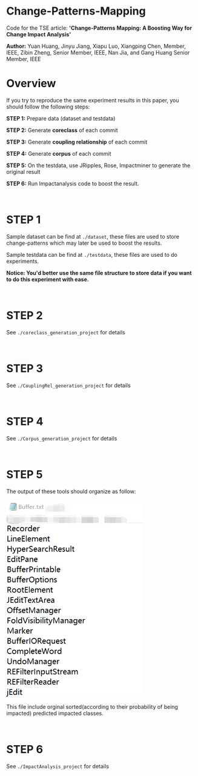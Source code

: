 # Change-Patterns-Mapping
Code for the TSE article: **'Change-Patterns Mapping: A Boosting Way for Change Impact Analysis'**

**Author:** Yuan Huang, Jinyu Jiang, Xiapu Luo, Xiangping Chen, Member, IEEE, Zibin Zheng, Senior
Member, IEEE, Nan Jia, and Gang Huang Senior Member, IEEE


# Overview 
If you try to reproduce the same experiment results in this paper, you should follow the following steps:

**STEP 1:** Prepare data (dataset and testdata)

**STEP 2:** Generate **coreclass** of each commit

**STEP 3:** Generate **coupling relationship** of each commit

**STEP 4:** Generate **corpus** of each commit

**STEP 5:** On the testdata, use JRipples, Rose, Impactminer to generate the original result

**STEP 6:** Run Impactanalysis code to boost the result.

<br/>

# STEP 1
Sample dataset can be find at `./dataset`, these files are used to store change-patterns which may later be used to boost the results.

Sample testdata can be find at `./testdata`, these files are used to do experiments.

**Notice: You'd better use the same file structure to store data if you want to do this experiment with ease.**


<br/>

# STEP 2
See `./coreclass_generation_project` for details

<br/>

# STEP 3
See `./CouplingRel_generation_project` for details

<br/>

# STEP 4
See `./Corpus_generation_project` for details


<br/>

# STEP 5
The output of these tools should organize as follow: 

![image](https://github.com/CIABoosting/Change-Patterns-Mapping/blob/master/image/original_result.png)

This file include orginal sorted(according to their probability of being impacted) predicted impacted classes.

<br/>

# STEP 6
See `./ImpactAnalysis_project` for details 
